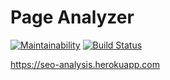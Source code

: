 # Page Analyzer

[![Maintainability](https://api.codeclimate.com/v1/badges/658941ea1b40b67a75ff/maintainability)](https://codeclimate.com/github/Mariya1316/project-lvl3-s460/maintainability)
[![Build Status](https://travis-ci.org/Mariya1316/project-lvl3-s460.svg?branch=master)](https://travis-ci.org/Mariya1316/project-lvl3-s460)

https://seo-analysis.herokuapp.com